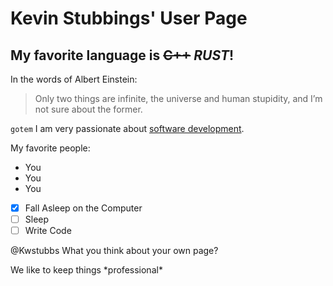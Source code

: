 # Kevin Stubbings' User Page
## My favorite language is ~~C++~~ *RUST*!

In the words of Albert Einstein:

>Only two things are infinite, the universe and human stupidity, and I’m not sure about the former. 



`gotem`
I am very passionate about [software development](https://www.youtube.com/watch?v=dQw4w9WgXcQ).

My favorite people:
- You
- You
- You

- [x] Fall Asleep on the Computer
- [ ] Sleep
- [ ] Write Code

@Kwstubbs What you think about your own page?


We like to keep things \*professional\*  
